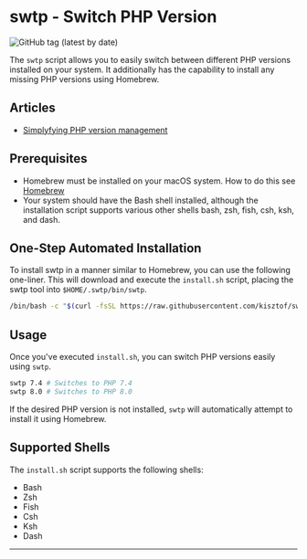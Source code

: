 # swtp - Switch PHP Version
![GitHub tag (latest by date)](https://img.shields.io/github/v/tag/kisztof/swtp)

The `swtp` script allows you to easily switch between different PHP versions installed on your system. It additionally has the capability to install any missing PHP versions using Homebrew.

## Articles
- [Simplyfying PHP version management](https://kisztof.medium.com/simplifying-php-version-management-with-swtp-c6cf1848c1f8)

## Prerequisites

- Homebrew must be installed on your macOS system. How to do this see [Homebrew](https://brew.sh)
- Your system should have the Bash shell installed, although the installation script supports various other shells 
bash, zsh, fish, csh, ksh, and dash.

## One-Step Automated Installation

To install swtp in a manner similar to Homebrew, you can use the following one-liner. This will download and execute the `install.sh` script, placing the swtp tool into `$HOME/.swtp/bin/swtp`.

```bash
/bin/bash -c "$(curl -fsSL https://raw.githubusercontent.com/kisztof/swtp/main/install.sh)"
```

## Usage

Once you've executed `install.sh`, you can switch PHP versions easily using `swtp`.

```bash
swtp 7.4 # Switches to PHP 7.4
swtp 8.0 # Switches to PHP 8.0
```

If the desired PHP version is not installed, `swtp` will automatically attempt to install it using Homebrew.

## Supported Shells

The `install.sh` script supports the following shells:

- Bash
- Zsh
- Fish
- Csh
- Ksh
- Dash

---



